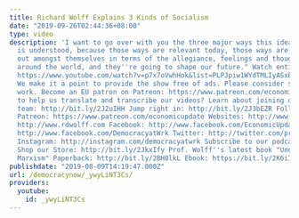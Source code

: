 ```yaml
---
title: Richard Wolff Explains 3 Kinds of Socialism
date: "2019-09-26T02:44:36+08:00"
type: video
description: 'I want to go over with you the three major ways this idea of socialism
  is understood, because those ways are relevant today, those ways are fighting it
  out amongst themselves in terms of the allegiance, feelings and thoughts of people
  around the world, and they''re going to shape our future." Watch entire episode:
  https://www.youtube.com/watch?v=p7x7oVwhHok&list=PLPJpiw1WYdTMLIyASxEheOVjl1vKkajYj&index=7
  We make it a point to provide the show free of ads. Please consider supporting our
  work. Become an EU patron on Patreon: https://www.patreon.com/economicupdate Want
  to help us translate and transcribe our videos? Learn about joining our translation
  team: http://bit.ly/2J2uIHH Jump right in: http://bit.ly/2J3bEZR Follow us ONLINE:
  Patreon: https://www.patreon.com/economicupdate Websites: http://www.democracyatwork.info/economicupdate
  http://www.rdwolff.com Facebook: http://www.facebook.com/EconomicUpdate http://www.facebook.com/RichardDWolff
  http://www.facebook.com/DemocracyatWrk Twitter: http://twitter.com/profwolff http://twitter.com/democracyatwrk
  Instagram: http://instagram.com/democracyatwrk Subscribe to our podcast: http://economicupdate.libsyn.com
  Shop our Store: http://bit.ly/2JkxIfy Prof. Wolff''s latest book "Understanding
  Marxism" Paperback: http://bit.ly/2BH0lkL Ebook: https://bit.ly/2K6iI8'
publishdate: "2019-08-09T14:19:47.000Z"
url: /democracynow/_ywyLiNT3Cs/
providers:
  youtube:
    id: _ywyLiNT3Cs
---
```


